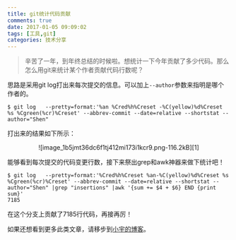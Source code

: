 ```yaml
---
title: git统计代码贡献
comments: true
date: 2017-01-05 09:09:02
tags: [工具,git]
categories: 技术分享
---
```



> 辛苦了一年，到年终总结的时候啦。想统计一下今年贡献了多少代码。那么怎么用git来统计某个作者贡献代码行数呢？

思路是采用git log打出来每次提交的信息。可以加上`--author`参数来指明是哪个作者的。
```
$ git log   --pretty=format:'%an %Cred%h%Creset -%C(yellow)%d%Creset %s %Cgreen(%cr)%Creset' --abbrev-commit --date=relative --shortstat --author="Shen" 
```
打出来的结果如下所示：

<center> ![image_1b5jmt36dc6f1tj412mi173i1kcr9.png-116.2kB][1] </center>

能够看到每次提交的代码变更行数，接下来祭出grep和awk神器来做下统计吧！
```
$ git log   --pretty=format:'%Cred%h%Creset %an-%C(yellow)%d%Creset %s %Cgreen(%cr)%Creset' --abbrev-commit --date=relative --shortstat --author="Shen" |grep "insertions" |awk '{sum += $4 + $6} END {print sum}'
7185
```
在这个分支上贡献了7185行代码，再接再厉！

[1]: http://static.zybuluo.com/shenyuflying/x2n5fklgimkamh9mulxlcj61/image_1b5jmt36dc6f1tj412mi173i1kcr9.png



如果还想看到更多此类文章，请移步到[小宇的博客](http://shenyu.wiki)。
